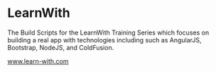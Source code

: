 # LearnWith
The Build Scripts for the LearnWith Training Series which focuses on building a real app with 
technologies including such as AngularJS, Bootstrap, NodeJS, and ColdFusion.

www.learn-with.com
